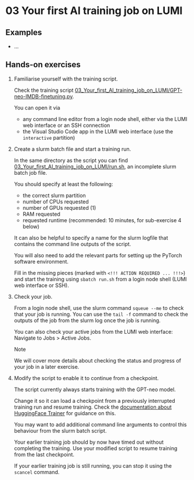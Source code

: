 # 03 Your first AI training job on LUMI

## Examples

[comment]: <> (List your examples from the lecture here and provide the necessary links to scripts, notebooks, etc. to run them on LUMI)

* ...

## Hands-on exercises

1. Familiarise yourself with the training script.
   
   Check the training script [03_Your_first_AI_training_job_on_LUMI/GPT-neo-IMDB-finetuning.py](03_Your_first_AI_training_job_on_LUMI/GPT-neo-IMDB-finetuning.py). 
   
   You can open it via
   - any command line editor from a login node shell, either via the LUMI web interface or an SSH connection
   - the Visual Studio Code app in the LUMI web interface (use the `interactive` partition)

2. Create a slurm batch file and start a training run.

    In the same directory as the script you can find [03_Your_first_AI_training_job_on_LUMI/run.sh](03_Your_first_AI_training_job_on_LUMI/run.sh), an incomplete slurm batch job file.
    
    You should specify at least the following:
    - the correct slurm partition
    - number of CPUs requested
    - number of GPUs requested (1)
    - RAM requested
    - requested runtime (recommended: 10 minutes, for sub-exercise 4 below)
  
    It can also be helpful to specify a name for the slurm logfile that contains the command line outputs of the script.

    You will also need to add the relevant parts for setting up the PyTorch software environment.
    
    Fill in the missing pieces (marked with `<!!! ACTION REQUIRED ... !!!>`) and start the training using `sbatch run.sh` from a login node shell (LUMI web interface or SSH).

3. Check your job.

    From a login node shell, use the slurm command `squeue --me` to check that your job is running. You can use the `tail -f` command to check the outputs of the job from the slurm log once the job is running.

    You can also check your active jobs from the LUMI web interface: Navigate to Jobs > Active Jobs.

    > [!NOTE]
    > We will cover more details about checking the status and progress of your job in a later exercise.

4. Modify the script to enable it to continue from a checkpoint.

    The script currently always starts training with the GPT-neo model.
    
    Change it so it can load a checkpoint from a previously interrupted training run and resume training. Check the [documentation about HuggingFace Trainer](https://huggingface.co/docs/transformers/main_classes/trainer) for guidance on this.

    You may want to add additional command line arguments to control this behaviour from the slurm batch script.

    Your earlier training job should by now have timed out without completing the training. Use your modified script to resume training from the last checkpoint.

    If your earlier training job is still running, you can stop it using the `scancel` command.
